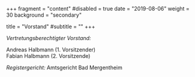 +++
fragment = "content"
#disabled = true
date = "2019-08-06"
weight = 30
background = "secondary"

title = "Vorstand"
#subtitle = ""
+++


_Vertretungsberechtigter Vorstand:_

Andreas Halbmann (1. Vorsitzender)  
Fabian Halbmann (2. Vorsitzende)

_Registergericht:_ Amtsgericht Bad Mergentheim
